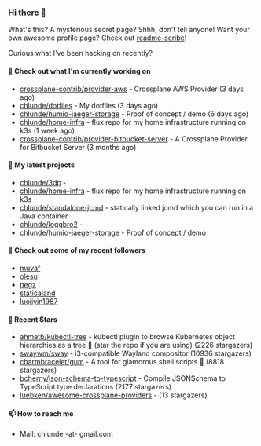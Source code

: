 ### Hi there 👋

What's this? A mysterious secret page? Shhh, don't tell anyone!
Want your own awesome profile page? Check out [readme-scribe](https://github.com/muesli/readme-scribe)!

Curious what I've been hacking on recently?

#### 👷 Check out what I'm currently working on

- [crossplane-contrib/provider-aws](https://github.com/crossplane-contrib/provider-aws) - Crossplane AWS Provider (3 days ago)
- [chlunde/dotfiles](https://github.com/chlunde/dotfiles) - My dotfiles (3 days ago)
- [chlunde/humio-jaeger-storage](https://github.com/chlunde/humio-jaeger-storage) - Proof of concept / demo (6 days ago)
- [chlunde/home-infra](https://github.com/chlunde/home-infra) - flux repo for my home infrastructure running on k3s  (1 week ago)
- [crossplane-contrib/provider-bitbucket-server](https://github.com/crossplane-contrib/provider-bitbucket-server) - A Crossplane Provider for Bitbucket Server (3 months ago)

#### 🌱 My latest projects

- [chlunde/3dp](https://github.com/chlunde/3dp) - 
- [chlunde/home-infra](https://github.com/chlunde/home-infra) - flux repo for my home infrastructure running on k3s 
- [chlunde/standalone-jcmd](https://github.com/chlunde/standalone-jcmd) - statically linked jcmd which you can run in a Java container
- [chlunde/loggbro2](https://github.com/chlunde/loggbro2) - 
- [chlunde/humio-jaeger-storage](https://github.com/chlunde/humio-jaeger-storage) - Proof of concept / demo



#### 👯 Check out some of my recent followers

- [muvaf](https://github.com/muvaf)
- [olesu](https://github.com/olesu)
- [negz](https://github.com/negz)
- [staticaland](https://github.com/staticaland)
- [luojiyin1987](https://github.com/luojiyin1987)

#### 🌟 Recent Stars

- [ahmetb/kubectl-tree](https://github.com/ahmetb/kubectl-tree) - kubectl plugin to browse Kubernetes object hierarchies as a tree 🎄 (star the repo if you are using) (2226 stargazers)
- [swaywm/sway](https://github.com/swaywm/sway) - i3-compatible Wayland compositor (10936 stargazers)
- [charmbracelet/gum](https://github.com/charmbracelet/gum) - A tool for glamorous shell scripts 🎀 (8818 stargazers)
- [bcherny/json-schema-to-typescript](https://github.com/bcherny/json-schema-to-typescript) - Compile JSONSchema to TypeScript type declarations (2177 stargazers)
- [luebken/awesome-crossplane-providers](https://github.com/luebken/awesome-crossplane-providers) -  (13 stargazers)

#### 📫 How to reach me

- Mail: chlunde -at- gmail.com
